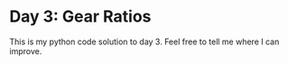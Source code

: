 # Day 3: Gear Ratios

This is my python code solution to day 3. Feel free to tell me where I can improve.